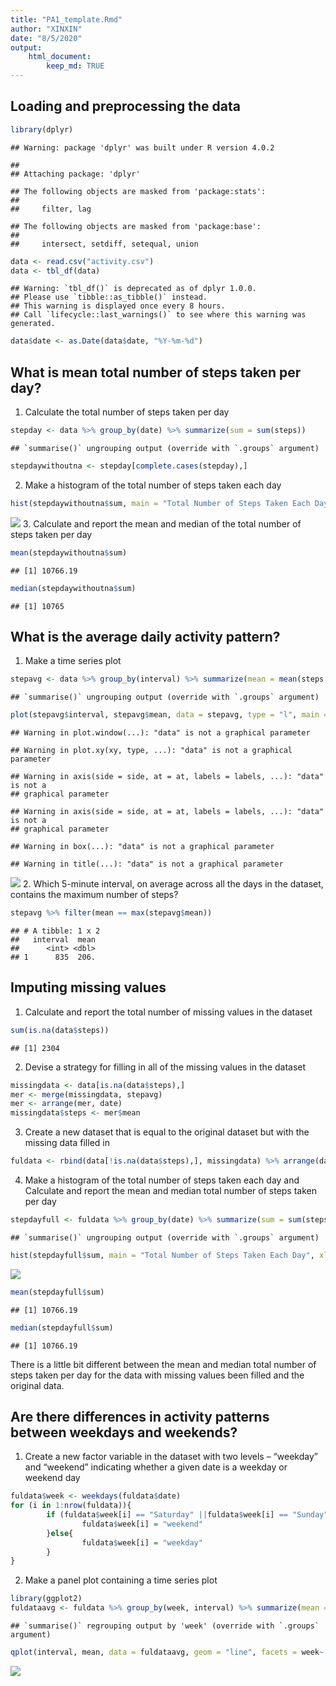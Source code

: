 ```yaml
---
title: "PA1_template.Rmd"
author: "XINXIN"
date: "8/5/2020"
output: 
    html_document:
        keep_md: TRUE
---
```




## Loading and preprocessing the data


```r
library(dplyr)
```

```
## Warning: package 'dplyr' was built under R version 4.0.2
```

```
## 
## Attaching package: 'dplyr'
```

```
## The following objects are masked from 'package:stats':
## 
##     filter, lag
```

```
## The following objects are masked from 'package:base':
## 
##     intersect, setdiff, setequal, union
```

```r
data <- read.csv("activity.csv")
data <- tbl_df(data)
```

```
## Warning: `tbl_df()` is deprecated as of dplyr 1.0.0.
## Please use `tibble::as_tibble()` instead.
## This warning is displayed once every 8 hours.
## Call `lifecycle::last_warnings()` to see where this warning was generated.
```

```r
data$date <- as.Date(data$date, "%Y-%m-%d")
```

## What is mean total number of steps taken per day?

1. Calculate the total number of steps taken per day

```r
stepday <- data %>% group_by(date) %>% summarize(sum = sum(steps))
```

```
## `summarise()` ungrouping output (override with `.groups` argument)
```

```r
stepdaywithoutna <- stepday[complete.cases(stepday),]
```
2. Make a histogram of the total number of steps taken each day

```r
hist(stepdaywithoutna$sum, main = "Total Number of Steps Taken Each Day", xlab = "Total Number of Steps")
```

![](PA1_template_files/figure-html/unnamed-chunk-3-1.png)<!-- -->
3. Calculate and report the mean and median of the total number of steps taken per day

```r
mean(stepdaywithoutna$sum)
```

```
## [1] 10766.19
```

```r
median(stepdaywithoutna$sum)
```

```
## [1] 10765
```

## What is the average daily activity pattern?

1. Make a time series plot

```r
stepavg <- data %>% group_by(interval) %>% summarize(mean = mean(steps, na.rm = TRUE))
```

```
## `summarise()` ungrouping output (override with `.groups` argument)
```

```r
plot(stepavg$interval, stepavg$mean, data = stepavg, type = "l", main = "Average Number of Steps Taken", xlab = "Intervals", ylab = "Average Steps")
```

```
## Warning in plot.window(...): "data" is not a graphical parameter
```

```
## Warning in plot.xy(xy, type, ...): "data" is not a graphical parameter
```

```
## Warning in axis(side = side, at = at, labels = labels, ...): "data" is not a
## graphical parameter

## Warning in axis(side = side, at = at, labels = labels, ...): "data" is not a
## graphical parameter
```

```
## Warning in box(...): "data" is not a graphical parameter
```

```
## Warning in title(...): "data" is not a graphical parameter
```

![](PA1_template_files/figure-html/unnamed-chunk-5-1.png)<!-- -->
2. Which 5-minute interval, on average across all the days in the dataset, contains the maximum number of steps?

```r
stepavg %>% filter(mean == max(stepavg$mean))
```

```
## # A tibble: 1 x 2
##   interval  mean
##      <int> <dbl>
## 1      835  206.
```

## Imputing missing values

1. Calculate and report the total number of missing values in the dataset

```r
sum(is.na(data$steps))
```

```
## [1] 2304
```
2. Devise a strategy for filling in all of the missing values in the dataset

```r
missingdata <- data[is.na(data$steps),]
mer <- merge(missingdata, stepavg)
mer <- arrange(mer, date)
missingdata$steps <- mer$mean
```
3. Create a new dataset that is equal to the original dataset but with the missing data filled in

```r
fuldata <- rbind(data[!is.na(data$steps),], missingdata) %>% arrange(date)
```
4. Make a histogram of the total number of steps taken each day and Calculate and report the mean and median total number of steps taken per day

```r
stepdayfull <- fuldata %>% group_by(date) %>% summarize(sum = sum(steps))
```

```
## `summarise()` ungrouping output (override with `.groups` argument)
```

```r
hist(stepdayfull$sum, main = "Total Number of Steps Taken Each Day", xlab = "Total Number of Steps")
```

![](PA1_template_files/figure-html/unnamed-chunk-10-1.png)<!-- -->

```r
mean(stepdayfull$sum)
```

```
## [1] 10766.19
```

```r
median(stepdayfull$sum)
```

```
## [1] 10766.19
```
There is a little bit different between the mean and median total number of steps taken per day for the data with missing values been filled and the original data.

## Are there differences in activity patterns between weekdays and weekends?

1. Create a new factor variable in the dataset with two levels – “weekday” and “weekend” indicating whether a given date is a weekday or weekend day

```r
fuldata$week <- weekdays(fuldata$date)
for (i in 1:nrow(fuldata)){
        if (fuldata$week[i] == "Saturday" ||fuldata$week[i] == "Sunday"){
                fuldata$week[i] = "weekend"
        }else{
                fuldata$week[i] = "weekday"
        }
}
```
2. Make a panel plot containing a time series plot

```r
library(ggplot2)
fuldataavg <- fuldata %>% group_by(week, interval) %>% summarize(mean = mean(steps))
```

```
## `summarise()` regrouping output by 'week' (override with `.groups` argument)
```

```r
qplot(interval, mean, data = fuldataavg, geom = "line", facets = week~.)+labs(title = "The Average Number of Steps taken Across Weekdays and Weekends", y = "Number of Steps")
```

![](PA1_template_files/figure-html/unnamed-chunk-12-1.png)<!-- -->

